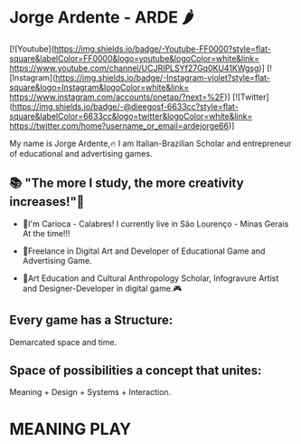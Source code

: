 # Jorge Ardente - ARDE 🌶️

[![Youtube](https://img.shields.io/badge/-Youtube-FF0000?style=flat-square&labelColor=FF0000&logo=youtube&logoColor=white&link=
https://www.youtube.com/channel/UCJRIPLSYf27Gq0KU41KWgsg)]
[![Instagram](https://img.shields.io/badge/-Instagram-violet?style=flat-square&logo=Instagram&logoColor=white&link=
https://www.instagram.com/accounts/onetap/?next=%2F)]
[![Twitter](https://img.shields.io/badge/-@dieegosf-6633cc?style=flat-square&labelColor=6633cc&logo=twitter&logoColor=white&link=
https://twitter.com/home?username_or_email=ardejorge66)] 


My name is Jorge Ardente,🔥 I am Italian-Brazilian Scholar and entrepreneur of educational and advertising games.

## 📚 "The more I study, the more creativity increases!"🧠

- 💪I'm Carioca - Calabres! I currently live in São Lourenço - Minas Gerais At the time!!!

- 🎲Freelance in Digital Art and Developer of Educational Game and Advertising Game.

- 🎨Art Education and Cultural Anthropology Scholar, Infogravure Artist and Designer-Developer in digital game.🎮

## Every game has a Structure:
   Demarcated space and time.
   
## Space of possibilities a concept that unites:
   Meaning + Design + Systems + Interaction.
   
# **MEANING PLAY**








